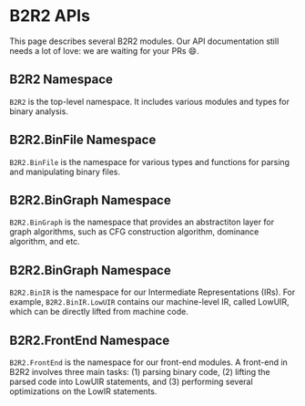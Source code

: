 # B2R2 APIs

This page describes several B2R2 modules. Our API documentation still needs a
lot of love: we are waiting for your PRs :smile:.

## B2R2 Namespace

`B2R2` is the top-level namespace. It includes various modules and types for
binary analysis.

## B2R2.BinFile Namespace

`B2R2.BinFile` is the namespace for various types and functions for parsing and
manipulating binary files.

## B2R2.BinGraph Namespace

`B2R2.BinGraph` is the namespace that provides an abstractiton layer for graph
algorithms, such as CFG construction algorithm, dominance algorithm, and etc.

## B2R2.BinGraph Namespace

`B2R2.BinIR` is the namespace for our Intermediate Representations (IRs). For
example, `B2R2.BinIR.LowUIR` contains our machine-level IR, called LowUIR, which
can be directly lifted from machine code.

## B2R2.FrontEnd Namespace

`B2R2.FrontEnd` is the namespace for our front-end modules. A front-end in B2R2
involves three main tasks: (1) parsing binary code, (2) lifting the parsed code
into LowUIR statements, and (3) performing several optimizations on the LowIR
statements.
